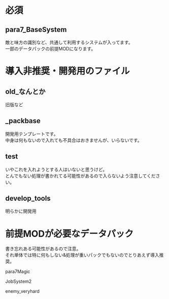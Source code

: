 # 必須

## para7_BaseSystem

敵と味方の識別など、共通して利用するシステムが入ってます。  
一部のデータパックの前提MODになります。

# 導入非推奨・開発用のファイル

## old_なんとか

旧版など

## _packbase

開発用テンプレートです。  
中身は何もないので入れても不具合はおきませんが、いらないです。

## test

いやこれを入れようとする人はいないと思うけど。  
とんでもない処理が書かれてる可能性があるので入らないよう注意してください。

## develop_tools

明らかに開発用

# 前提MODが必要なデータパック

書き忘れある可能性があるので注意。  
それ単体では特に何もしない&処理が重いパックでもないのでとりあえず導入推奨。  

para7Magic

JobSystem2

enemy_veryhard